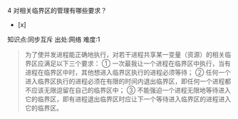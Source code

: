 4
对相关临界区的管理有哪些要求？
- [x]

知识点:同步互斥
出处:网络
难度:1
> 为了使并发进程能正确地执行，对若干进程共享某一变量（资源）的相关临界区应满足以下三个要求： ①
> 一次最我让一个进程在临界区中执行，当有进程在临界区中时，其他想进入临界区执行的进程必须等待； ②
> 任何一个进入临界区执行的进程必须在有限的时间内退出临界区，即任何一个进程都不应该无限逗留在自己的临界区中； ③
> 不能强迫一个进程无限地等待进入它的临界区，即有进程退出临界区时应让下一个等待进入临界区的进程进入它的临界区。
